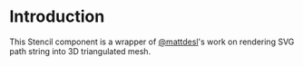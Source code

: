 # Introduction
This Stencil component is a wrapper of [@mattdesl](https://twitter.com/mattdesl)'s work on rendering SVG path string into 3D triangulated mesh.